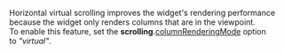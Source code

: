 Horizontal virtual scrolling improves the widget's rendering performance because the widget only renders columns that are in&nbsp;the viewpoint. To&nbsp;enable this feature, set the **scrolling**.[columnRenderingMode](/Documentation/ApiReference/UI_Widgets/dxDataGrid/Configuration/scrolling/#columnRenderingMode) option to&nbsp;*"virtual"*.